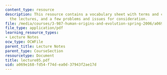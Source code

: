 ```yaml
---
content_type: resource
description: This resource contains a vocabulary sheet with terms and concepts from
  the lectures, and a few problems and issues for consideration.
file: /media/courses/3-987-human-origins-and-evolution-spring-2006/a069e168fd54f74dea0d37943f2ae17d_lecture05.pdf
file_type: application/pdf
learning_resource_types:
- Lecture Notes
ocw_type: OCWFile
parent_title: Lecture Notes
parent_type: CourseSection
resourcetype: Document
title: lecture05.pdf
uid: a069e168-fd54-f74d-ea0d-37943f2ae17d
---
```

